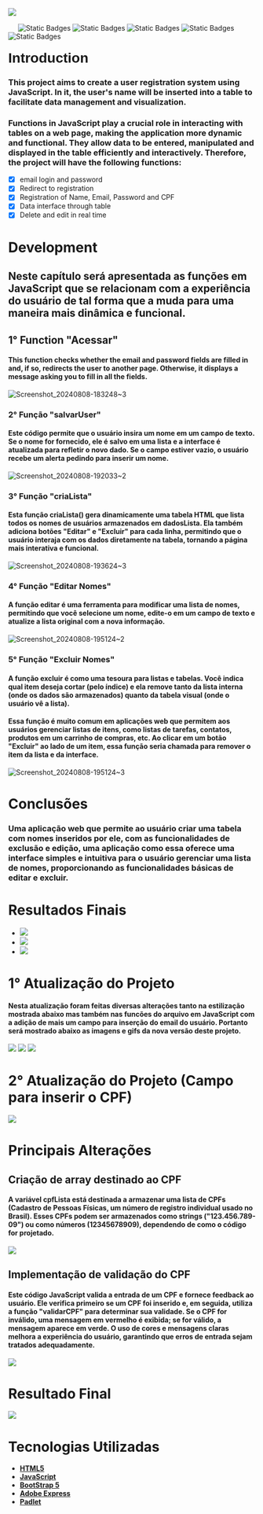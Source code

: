<img src="Imagens/Save.png" style="margin-bottom: 30px;">

<img alt="Static Badges" src="https://img.shields.io/badge/version-1.2-blue">
<img alt="Static Badges" src="https://img.shields.io/badge/JS--green">
<img alt="Static Badges" src="https://img.shields.io/badge/CSS--green">
<img alt="Static Badges" src="https://img.shields.io/badge/HTML--green">
<img alt="Static Badges" src="https://img.shields.io/badge/English--purple">


<h1 style="font-family: Arial; margin-top: 20px;">Introduction</h1>

<h3>This project aims to create a user registration system using JavaScript. In it, the user's name will be inserted into a table to facilitate data management and visualization.</h3>
<h3>Functions in JavaScript play a crucial role in interacting with tables on a web page, making the application more dynamic and functional. They allow data to be entered, manipulated and displayed in the table efficiently and interactively. Therefore, the project will have the following functions:</h3>

 - [x] email login and password
 - [x] Redirect to registration
 - [x] Registration of Name, Email, Password and CPF
 - [x] Data interface through table
 - [x] Delete and edit in real time

# Development

## Neste capítulo será apresentada as funções em JavaScript que se relacionam com a experiência do usuário de tal forma que a muda para uma maneira mais dinâmica e funcional.

## 1° Function "Acessar"

#### This function checks whether the email and password fields are filled in and, if so, redirects the user to another page. Otherwise, it displays a message asking you to fill in all the fields.
![Screenshot_20240808-183248~3](https://github.com/user-attachments/assets/3654c5a0-c948-4eca-93fa-d020ccb977f1)

### 2° Função "salvarUser"

#### Este código permite que o usuário insira um nome em um campo de texto. Se o nome for fornecido, ele é salvo em uma lista e a interface é atualizada para refletir o novo dado. Se o campo estiver vazio, o usuário recebe um alerta pedindo para inserir um nome.
![Screenshot_20240808-192033~2](https://github.com/user-attachments/assets/3c063110-8936-4660-913b-c88630bf7b2b)

### 3° Função "criaLista"

#### Esta função criaLista() gera dinamicamente uma tabela HTML que lista todos os nomes de usuários armazenados em dadosLista. Ela também adiciona botões "Editar" e "Excluir" para cada linha, permitindo que o usuário interaja com os dados diretamente na tabela, tornando a página mais interativa e funcional.
![Screenshot_20240808-193624~3](https://github.com/user-attachments/assets/6e00156c-251e-41ad-9cf3-8d671aa70085)

### 4° Função "Editar Nomes"

#### A função editar é uma ferramenta para modificar uma lista de nomes, permitindo que você selecione um nome, edite-o em um campo de texto e atualize a lista original com a nova informação.
![Screenshot_20240808-195124~2](https://github.com/user-attachments/assets/8c1d1c13-65a2-4f1d-bab5-ea94704bf22a)

### 5° Função "Excluir Nomes" 

#### A função excluir é como uma tesoura para listas e tabelas. Você indica qual item deseja cortar (pelo índice) e ela remove tanto da lista interna (onde os dados são armazenados) quanto da tabela visual (onde o usuário vê a lista).

#### Essa função é muito comum em aplicações web que permitem aos usuários gerenciar listas de itens, como listas de tarefas, contatos, produtos em um carrinho de compras, etc. Ao clicar em um botão "Excluir" ao lado de um item, essa função seria chamada para remover o item da lista e da interface.
![Screenshot_20240808-195124~3](https://github.com/user-attachments/assets/5cbbf544-3e34-42b1-b289-4cbd88cbc5a8)

# Conclusões 

### Uma aplicação web que permite ao usuário criar uma tabela com nomes inseridos por ele, com as funcionalidades de exclusão e edição, uma aplicação como essa oferece uma interface simples e intuitiva para o usuário gerenciar uma lista de nomes, proporcionando as funcionalidades básicas de editar e excluir.

# Resultados Finais 

 - <img src="Imagens/exemplo 1.png">
 - <img src="Imagens/exemplo 2.png">
 - <img src="Gifs/exemplo-gif.gif">

# 1° Atualização do Projeto 

#### Nesta atualização foram feitas diversas alterações tanto na estilização mostrada abaixo mas também nas funcões do arquivo em JavaScript com a adição de mais um campo para inserção do email do usuário. Portanto será mostrado abaixo as imagens e gifs da nova versão deste projeto.

<img src="Imagens/exemploATZ.png">
<img src="Imagens/exemploATZ2.png">
<img src="Gifs/gifATZ.gif">

# 2° Atualização do Projeto (Campo para inserir o CPF)

<img src="Imagens/gif_atz_cpf3.png">

# Principais Alterações

## Criação  de array destinado ao CPF

#### A variável cpfLista está destinada a armazenar uma lista de CPFs (Cadastro de Pessoas Físicas, um número de registro individual usado no Brasil). Esses CPFs podem ser armazenados como strings ("123.456.789-09") ou como números (12345678909), dependendo de como o código for projetado.

<img src="Imagens/gif_atz_cpf.png">

## Implementação de validação do CPF

#### Este código JavaScript valida a entrada de um CPF e fornece feedback ao usuário. Ele verifica primeiro se um CPF foi inserido e, em seguida, utiliza a função "validarCPF" para determinar sua validade. Se o CPF for inválido, uma mensagem em vermelho é exibida; se for válido, a mensagem aparece em verde. O uso de cores e mensagens claras melhora a experiência do usuário, garantindo que erros de entrada sejam tratados adequadamente.

<img src="Imagens/gif_atz_cpf2.png">

# Resultado Final

<img src="Imagens/gif_atz_cpf4.png">


# Tecnologias Utilizadas 

 - **[HTML5](https://html.spec.whatwg.org/)**
 - **[JavaScript](https://developer.mozilla.org/pt-BR/docs/Web/JavaScript)**
 - **[BootStrap 5](https://getbootstrap.com/docs/5.0/getting-started/introduction/)**
 - **[Adobe Express](https://www.adobe.com/br/express/)**
 - **[Padlet](https://padlet.com/victorevangelista153/meu-padlet-diferenciado-pblfh23dlv5iaoi1)**